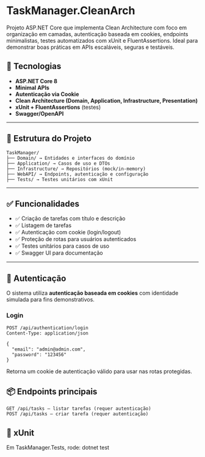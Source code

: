 # TaskManager.CleanArch

Projeto ASP.NET Core que implementa Clean Architecture com foco em organização em camadas, autenticação baseada em cookies, endpoints minimalistas, testes automatizados com xUnit e FluentAssertions. Ideal para demonstrar boas práticas em APIs escaláveis, seguras e testáveis.

## 🔧 Tecnologias

- **ASP.NET Core 8**
- **Minimal APIs**
- **Autenticação via Cookie**
- **Clean Architecture (Domain, Application, Infrastructure, Presentation)**
- **xUnit + FluentAssertions** (testes)
- **Swagger/OpenAPI**

---

## 🧱 Estrutura do Projeto
```
TaskManager/
├── Domain/ → Entidades e interfaces do domínio
├── Application/ → Casos de uso e DTOs
├── Infrastructure/ → Repositórios (mock/in-memory)
├── WebAPI/ → Endpoints, autenticação e configuração
├── Tests/ → Testes unitários com xUnit
```

---

## ✅ Funcionalidades

- ✅ Criação de tarefas com título e descrição
- ✅ Listagem de tarefas
- ✅ Autenticação com cookie (login/logout)
- ✅ Proteção de rotas para usuários autenticados
- ✅ Testes unitários para casos de uso
- ✅ Swagger UI para documentação

---

## 🔐 Autenticação

O sistema utiliza **autenticação baseada em cookies** com identidade simulada para fins demonstrativos.

### Login

```http
POST /api/authentication/login
Content-Type: application/json

{
  "email": "admin@admin.com",
  "password": "123456"
} 
```

Retorna um cookie de autenticação válido para usar nas rotas protegidas.

## 📦 Endpoints principais

```http
GET /api/tasks — listar tarefas (requer autenticação)
POST /api/tasks — criar tarefa (requer autenticação)
```

## 🧪 xUnit

Em TaskManager.Tests, rode: dotnet test
